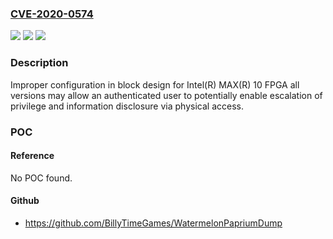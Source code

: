 ### [CVE-2020-0574](https://cve.mitre.org/cgi-bin/cvename.cgi?name=CVE-2020-0574)
![](https://img.shields.io/static/v1?label=Product&message=Intel(R)%20MAX(R)%2010%20FPGA&color=blue)
![](https://img.shields.io/static/v1?label=Version&message=n%2Fa&color=blue)
![](https://img.shields.io/static/v1?label=Vulnerability&message=Information%20Disclosure&color=brighgreen)

### Description

Improper configuration in block design for Intel(R) MAX(R) 10 FPGA all versions may allow an authenticated user to potentially enable escalation of privilege and information disclosure via physical access.

### POC

#### Reference
No POC found.

#### Github
- https://github.com/BillyTimeGames/WatermelonPapriumDump

